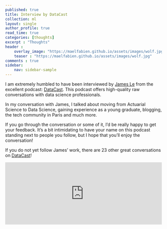 ```yaml
---
published: true
title: Interview by DataCast
collection: ml
layout: single
author_profile: true
read_time: true
categories: [thoughts]
excerpt : "Thoughts"
header :
    overlay_image: "https://maelfabien.github.io/assets/images/wolf.jpg"
    teaser : "https://maelfabien.github.io/assets/images/wolf.jpg"
comments : true
sidebar:
    nav: sidebar-sample
---
```


I am extremely humbled to have been interviewed by [James Le](https://jameskle.com/) from the excellent podcast: [DataCast](https://datacast.simplecast.fm/). This podcast offers high-quality raw conversations with data science professionals. 

In my conversation with James, I talked about moving from Actuarial Science to Data Science, gaining experience as a young graduate, blogging, the tech community in Paris and much more.

If you go through the conversation or some of it, I’d be really happy to get your feedback. It’s a bit intimidating to have your name on this podcast standing next to people you follow, but I hope that you’ll enjoy the conversation!

If you do not yet follow James’ work, there are 23 other great conversations on [DataCast](https://datacast.simplecast.fm/)! 

<iframe height="200px" width="100%" frameborder="no" scrolling="no" seamless src="https://player.simplecast.com/283201b5-12cc-4488-a80c-2dffc1e71e4a?dark=false"></iframe>
